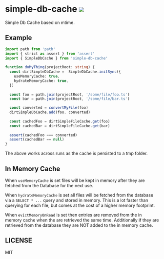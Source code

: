 # simple-db-cache [![](https://github.com/thlorenz/simple-db-cache/workflows/Node/badge.svg?branch=master)](https://github.com/thlorenz/simple-db-cache/actions)

Simple Db Cache based on mtime.

## Example

```typescript
import path from 'path'
import { strict as assert } from 'assert'
import { SimpleDbCache } from 'simple-db-cache'
  
function doMyThing(projectRoot: string) {
  const dirtSimpleDbCache =  SimpleDbCache.initSync({
    useMemoryCache: true,
    hydrateMemoryCache: true,
  })
  
  const foo = path.join(projectRoot, '/some/file/foo.ts')
  const bar = path.join(projectRoot, '/some/file/bar.ts')

  const converted = convertMyFile(foo)
  dirtSimpleDbCache.add(foo, converted)
  
  const cachedFoo = dirtSimpleFileCache.get(foo)
  const cachedBar = dirtSimpleFileCache.get(bar)
  
  assert(cachedFoo === converted)
  assert(cachedBar == null)
}
```

The above works across runs as the cache is persisted to a tmp folder.

## In Memory Cache

When `useMemoryCache` is set files will be kept in memory after they are
fetched from the Database for the next use.

When `hydrateMemoryCache` is set all files will be fetched from the
database via a `SELECT * ...` query and stored in memory. This is a lot faster
than querying for each file, but comes at the cost of a higher memory
footprint.

When `evictMemoryOnRead` is set then entries are removed from the in memory cache when the are
retrieved the same time. Additionally if they are retrieved from the database they are NOT
added to the in memory cache.

## LICENSE

MIT

